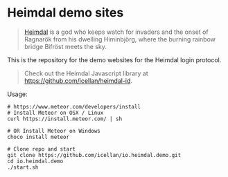 # Heimdal demo sites
> [Heimdal](https://en.wikipedia.org/wiki/Heimdallr) is a god who keeps watch for invaders and the onset of Ragnarök from his dwelling Himinbjörg, where the burning rainbow bridge Bifröst meets the sky.

This is the repository for the demo websites for the Heimdal login protocol.

> Check out the Heimdal Javascript library at https://github.com/icellan/heimdal-id.

Usage:

```shell
# https://www.meteor.com/developers/install
# Install Meteor on OSX / Linux
curl https://install.meteor.com/ | sh

# OR Install Meteor on Windows
choco install meteor

# Clone repo and start
git clone https://github.com/icellan/io.heimdal.demo.git
cd io.heimdal.demo
./start.sh
```
